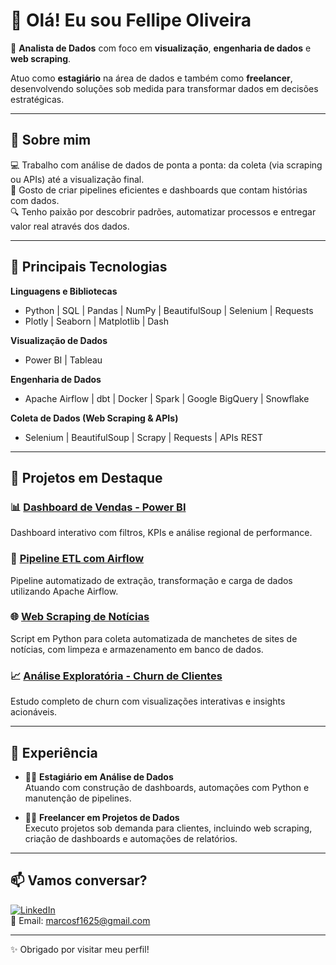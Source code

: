 # 👋 Olá! Eu sou Fellipe Oliveira

🎯 **Analista de Dados** com foco em **visualização**, **engenharia de dados** e **web scraping**.

Atuo como **estagiário** na área de dados e também como **freelancer**, desenvolvendo soluções sob medida para transformar dados em decisões estratégicas.

---

## 🧠 Sobre mim

💻 Trabalho com análise de dados de ponta a ponta: da coleta (via scraping ou APIs) até a visualização final.  
🚀 Gosto de criar pipelines eficientes e dashboards que contam histórias com dados.  
🔍 Tenho paixão por descobrir padrões, automatizar processos e entregar valor real através dos dados.  

---
        
## 🚀 Principais Tecnologias

**Linguagens e Bibliotecas**  
- Python | SQL | Pandas | NumPy | BeautifulSoup | Selenium | Requests  
- Plotly | Seaborn | Matplotlib | Dash  

**Visualização de Dados**  
- Power BI | Tableau  

**Engenharia de Dados**  
- Apache Airflow | dbt | Docker | Spark | Google BigQuery | Snowflake  

**Coleta de Dados (Web Scraping & APIs)**  
- Selenium | BeautifulSoup | Scrapy | Requests | APIs REST  

---

## 📌 Projetos em Destaque

### 📊 [Dashboard de Vendas - Power BI](#)
Dashboard interativo com filtros, KPIs e análise regional de performance.

### 🔄 [Pipeline ETL com Airflow](#)
Pipeline automatizado de extração, transformação e carga de dados utilizando Apache Airflow.

### 🌐 [Web Scraping de Notícias](#)
Script em Python para coleta automatizada de manchetes de sites de notícias, com limpeza e armazenamento em banco de dados.

### 📈 [Análise Exploratória - Churn de Clientes](#)
Estudo completo de churn com visualizações interativas e insights acionáveis.

---

## 💼 Experiência

- 👨‍💻 **Estagiário em Análise de Dados**  
Atuando com construção de dashboards, automações com Python e manutenção de pipelines.

- 🧑‍🔧 **Freelancer em Projetos de Dados**  
Executo projetos sob demanda para clientes, incluindo web scraping, criação de dashboards e automações de relatórios.

---

## 📫 Vamos conversar?

[![LinkedIn](https://img.shields.io/badge/LinkedIn-blue?logo=linkedin)](https://www.linkedin.com/in/fellipeolliveira)  
📧 Email: marcosf1625@gmail.com

---

✨ Obrigado por visitar meu perfil!
